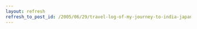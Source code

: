 ```yaml
---
layout: refresh
refresh_to_post_id: /2005/06/29/travel-log-of-my-journey-to-india-japan-and-the-usa-in-2004
---
```

